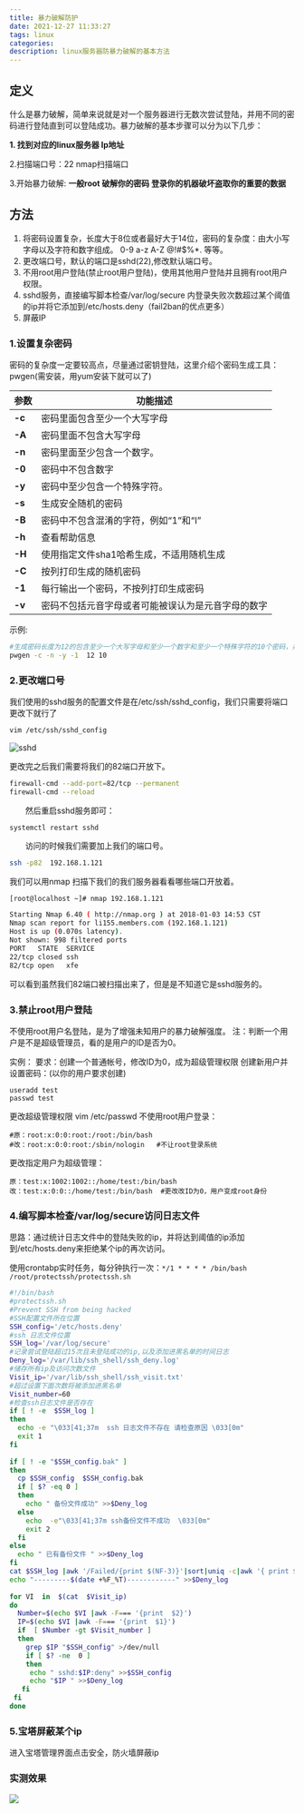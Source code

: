 ```yaml
---
title: 暴力破解防护
date: 2021-12-27 11:33:27
tags: linux
categories:
description: linux服务器防暴力破解的基本方法
---
```


## 定义

什么是暴力破解，简单来说就是对一个服务器进行无数次尝试登陆，并用不同的密码进行登陆直到可以登陆成功。暴力破解的基本步骤可以分为以下几步：　　　　　　

**1. 找到对应的linux服务器   Ip地址**

2.扫描端口号：22   nmap扫描端口

3.开始暴力破解: **一般root 破解你的密码 登录你的机器破坏盗取你的重要的数据**

## 方法

1. 将密码设置复杂，长度大于8位或者最好大于14位，密码的复杂度：由大小写字母以及字符和数字组成。 0-9  a-z  A-Z  @!#$%*. 等等。
2. 更改端口号，默认的端口是sshd(22),修改默认端口号。
3. 不用root用户登陆(禁止root用户登陆)，使用其他用户登陆并且拥有root用户权限。
4. sshd服务，直接编写脚本检查/var/log/secure 内登录失败次数超过某个阈值的ip并将它添加到/etc/hosts.deny（fail2ban的优点更多）
5. 屏蔽IP

### 1.设置复杂密码

 密码的复杂度一定要较高点，尽量通过密钥登陆，这里介绍个密码生成工具：pwgen(需安装，用yum安装下就可以了)

| **参数** | **功能描述**                                       |
| -------- | -------------------------------------------------- |
| **-c**   | 密码里面包含至少一个大写字母                       |
| **-A**   | 密码里面不包含大写字母                             |
| **-n**   | 密码里面至少包含一个数字。                         |
| **-0**   | 密码中不包含数字                                   |
| **-y**   | 密码中至少包含一个特殊字符。                       |
| **-s**   | 生成安全随机的密码                                 |
| **-B**   | 密码中不包含混淆的字符，例如“1”和“I”               |
| **-h**   | 查看帮助信息                                       |
| **-H**   | 使用指定文件sha1哈希生成，不适用随机生成           |
| **-C**   | 按列打印生成的随机密码                             |
| **-1**   | 每行输出一个密码，不按列打印生成密码               |
| **-v**   | 密码不包括元音字母或者可能被误认为是元音字母的数字 |

示例:

```bash
#生成密码长度为12的包含至少一个大写字母和至少一个数字和至少一个特殊字符的10个密码，并分行显示
pwgen -c -n -y -1  12 10     
```

### 2.更改端口号

我们使用的sshd服务的配置文件是在/etc/ssh/sshd_config，我们只需要将端口更改下就行了

```bash
vim /etc/ssh/sshd_config
```

![sshd](https://note-1306141435.cos.ap-beijing.myqcloud.com/img/20211227114334.png)

更改完之后我们需要将我们的82端口开放下。

```bash
firewall-cmd --add-port=82/tcp --permanent 
firewall-cmd --reload
```

　　然后重启sshd服务即可：

```
systemctl restart sshd
```

　　访问的时候我们需要加上我们的端口号。

```bash
ssh -p82  192.168.1.121
```

我们可以用nmap 扫描下我们的我们服务器看看哪些端口开放着。

```bash
[root@localhost ~]# nmap 192.168.1.121

Starting Nmap 6.40 ( http://nmap.org ) at 2018-01-03 14:53 CST
Nmap scan report for li155.members.com (192.168.1.121)
Host is up (0.070s latency).
Not shown: 998 filtered ports
PORT   STATE  SERVICE
22/tcp closed ssh
82/tcp open   xfe
```

可以看到虽然我们82端口被扫描出来了，但是是不知道它是sshd服务的。

### 3.禁止root用户登陆

不使用root用户名登陆，是为了增强未知用户的暴力破解强度。
注：判断一个用户是不是超级管理员，看的是用户的ID是否为0。

实例：
要求：创建一个普通帐号，修改ID为0，成为超级管理权限
创建新用户并设置密码：(以你的用户要求创建)

```shell
useradd test
passwd test
```

更改超级管理权限 vim /etc/passwd
	不使用root用户登录：

    #原：root:x:0:0:root:/root:/bin/bash
    #改：root:x:0:0:root:/sbin/nologin   #不让root登录系统

更改指定用户为超级管理：

```
原：test:x:1002:1002::/home/test:/bin/bash
改：test:x:0:0::/home/test:/bin/bash	#更改改ID为0，用户变成root身份
```

### 4.**编写脚本检查/var/log/secure访问日志文件**

思路：通过统计日志文件中的登陆失败的ip，并将达到阈值的ip添加到/etc/hosts.deny来拒绝某个ip的再次访问。

使用crontabp实时任务，每分钟执行一次：`*/1 * * * * /bin/bash /root/protectssh/protectssh.sh`

```bash
#!/bin/bash
#protectssh.sh
#Prevent SSH from being hacked
#SSH配置文件所在位置
SSH_config='/etc/hosts.deny'
#ssh 日志文件位置
SSH_log='/var/log/secure'
#记录尝试登陆超过15次且未登陆成功的ip,以及添加进黑名单的时间日志
Deny_log='/var/lib/ssh_shell/ssh_deny.log'
#储存所有ip及访问次数文件
Visit_ip='/var/lib/ssh_shell/ssh_visit.txt'
#超过设置下面次数将被添加进黑名单
Visit_number=60
#检查ssh日志文件是否存在
if [ ! -e  $SSH_log ]
then
  echo -e "\033[41;37m  ssh 日志文件不存在 请检查原因 \033[0m"
  exit 1
fi
 
if [ ! -e "$SSH_config.bak" ]
then
  cp $SSH_config  $SSH_config.bak
  if [ $? -eq 0 ]
  then
    echo " 备份文件成功" >>$Deny_log
  else
    echo  -e"\033[41;37m ssh备份文件不成功  \033[0m"
    exit 2
  fi
else
  echo " 已有备份文件 " >>$Deny_log
fi
cat $SSH_log |awk '/Failed/{print $(NF-3)}'|sort|uniq -c|awk '{ print $2"==="$1}' > $Visit_ip
echo "---------$(date +%F_%T)------------" >>$Deny_log
 
for VI  in  $(cat  $Visit_ip)
do
  Number=$(echo $VI |awk -F=== '{print  $2}')
  IP=$(echo $VI |awk -F=== '{print  $1}')
  if  [ $Number -gt $Visit_number ]
  then
    grep $IP "$SSH_config" >/dev/null
    if [ $? -ne  0 ]
    then
     echo " sshd:$IP:deny" >>$SSH_config
     echo "$IP " >>$Deny_log
   fi         
 fi
done
```

### 5.宝塔屏蔽某个ip

进入宝塔管理界面点击安全，防火墙屏蔽ip

### 实测效果

![](https://cdn.jsdelivr.net/gh/faith-hesper/Note/img/20211230145321.png)
